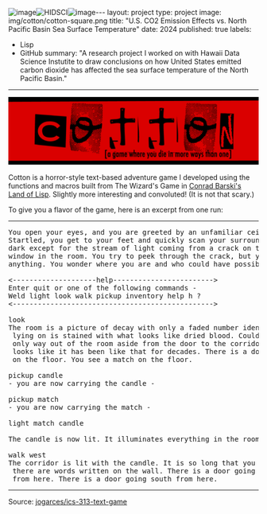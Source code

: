 <img width="200" height="200" alt="image" src="https://github.com/user-attachments/assets/12472f22-6842-4a15-ab23-a9ee24b102be" /><img width="201" height="201" alt="HIDSCI" src="https://github.com/user-attachments/assets/0d8e0feb-9542-420e-8b72-4529f4cd2776" /><img width="201" height="201" alt="image" src="https://github.com/user-attachments/assets/f105be03-5ffc-461d-8e6e-8cfc3f137458" />---
layout: project
type: project
image: img/cotton/cotton-square.png
title: "U.S. CO2 Emission Effects vs. North Pacific Basin Sea Surface Temperature"
date: 2024
published: true
labels:
  - Lisp
  - GitHub
summary: "A research project I worked on with Hawaii Data Science Instutite to draw conclusions on how United States emitted carbon dioxide has affected the sea surface temperature of the North Pacific Basin."
---

<img class="img-fluid" src="../img/cotton/cotton-header.png">

Cotton is a horror-style text-based adventure game I developed using the functions and macros built from The Wizard's Game in [Conrad Barski's Land of Lisp](http://landoflisp.com/). Slightly more interesting and convoluted! (It is not that scary.)

To give you a flavor of the game, here is an excerpt from one run:

<hr>

<pre>
You open your eyes, and you are greeted by an unfamiliar ceiling.
Startled, you get to your feet and quickly scan your surroundings. It's
dark except for the stream of light coming from a crack on the only boarded
window in the room. You try to peek through the crack, but you cannot see
anything. You wonder where you are and who could have possibly brought you here.

<--------------------help------------------------>
Enter quit or one of the following commands -
Weld light look walk pickup inventory help h ?
<------------------------------------------------>

look
The room is a picture of decay with only a faded number identifying it as room-4. The bed you were
 lying on is stained with what looks like dried blood. Could it be your blood? No - it is not. The
 only way out of the room aside from the door to the corridor is a window that is boarded shut. It
 looks like it has been like that for decades. There is a door going west from here. You see a candle
 on the floor. You see a match on the floor.

pickup candle
- you are now carrying the candle -

pickup match
- you are now carrying the match -

light match candle

The candle is now lit. It illuminates everything in the room.

walk west
The corridor is lit with the candle. It is so long that you cannot see to the end. You notice that
 there are words written on the wall. There is a door going east from here. There is a way going north
 from here. There is a door going south from here.
</pre>

<hr>

Source: <a href="https://github.com/jogarces/ics-313-text-game"><i class="large github icon "></i>jogarces/ics-313-text-game</a>
